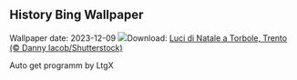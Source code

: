 ## History Bing Wallpaper
Wallpaper date: 2023-12-09
![](https://www.bing.com/th?id=OHR.TorboleTrento_IT-IT9651438497_UHD.jpg&w=1000)Download: [Luci di Natale a Torbole, Trento (© Danny Iacob/Shutterstock)](https://www.bing.com/th?id=OHR.TorboleTrento_IT-IT9651438497_UHD.jpg)

Auto get programm by LtgX
